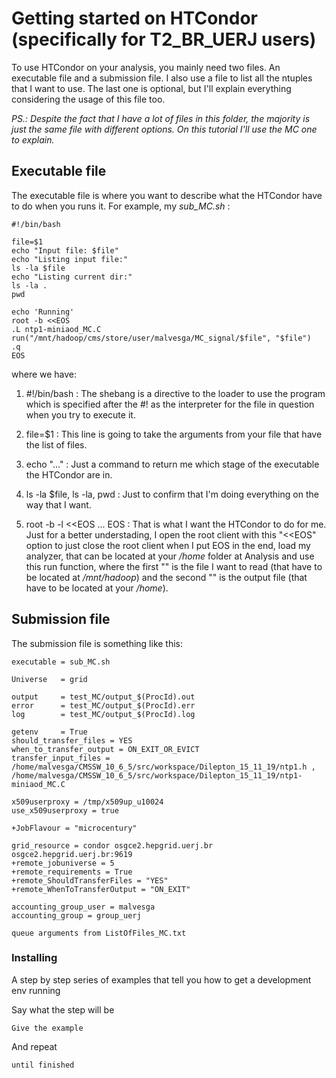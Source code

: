 # Getting started on HTCondor (specifically for T2_BR_UERJ users)

To use HTCondor on your analysis, you mainly need two files. An executable file and a submission file. I also use a file to 
list all the ntuples that I want to use.
The last one is optional, but I'll explain everything considering the usage of this file too.

*PS.: Despite the fact that I have a lot of files in this folder, the majority is just the same file with different options.
On this tutorial I'll use the MC one to explain.*

## Executable file 

The executable file is where you want to describe what the HTCondor have to do when you runs it. For example, my 
*sub_MC.sh* :

```
#!/bin/bash

file=$1
echo "Input file: $file"
echo "Listing input file:"
ls -la $file
echo "Listing current dir:"
ls -la .
pwd

echo 'Running'
root -b <<EOS
.L ntp1-miniaod_MC.C
run("/mnt/hadoop/cms/store/user/malvesga/MC_signal/$file", "$file")
.q
EOS
```

where we have:

1. #!/bin/bash : The shebang is a directive to the loader to use the program which is specified after the #! as the 
interpreter for the file in question when you try to execute it.

2. file=$1 : This line is going to take the arguments from your file that have the list of files.

3. echo "..." : Just a command to return me which stage of the executable the HTCondor are in.

4. ls -la $file, ls -la, pwd : Just to confirm that I'm doing everything on the way that I want.

5. root -b -l <<EOS ... EOS : That is what I want the HTCondor to do for me. Just for a better understading, 
I open the root client with this "<<EOS" option to just close the root client when I put EOS in the end,
load my analyzer, that can be located at your */home* folder at Analysis and use this run function, 
where the first "" is the file I want to read (that have to be located at */mnt/hadoop*) and the second "" is the 
output file (that have to be located at your */home*).

## Submission file

The submission file is something like this: 

```
executable = sub_MC.sh

Universe   = grid

output     = test_MC/output_$(ProcId).out
error      = test_MC/output_$(ProcId).err
log        = test_MC/output_$(ProcId).log

getenv     = True
should_transfer_files = YES
when_to_transfer_output = ON_EXIT_OR_EVICT
transfer_input_files = /home/malvesga/CMSSW_10_6_5/src/workspace/Dilepton_15_11_19/ntp1.h , /home/malvesga/CMSSW_10_6_5/src/workspace/Dilepton_15_11_19/ntp1-miniaod_MC.C 

x509userproxy = /tmp/x509up_u10024
use_x509userproxy = true

+JobFlavour = "microcentury"

grid_resource = condor osgce2.hepgrid.uerj.br osgce2.hepgrid.uerj.br:9619
+remote_jobuniverse = 5
+remote_requirements = True
+remote_ShouldTransferFiles = "YES"
+remote_WhenToTransferOutput = "ON_EXIT"

accounting_group_user = malvesga
accounting_group = group_uerj

queue arguments from ListOfFiles_MC.txt
```


### Installing

A step by step series of examples that tell you how to get a development env running

Say what the step will be

```
Give the example
```

And repeat

```
until finished
```
